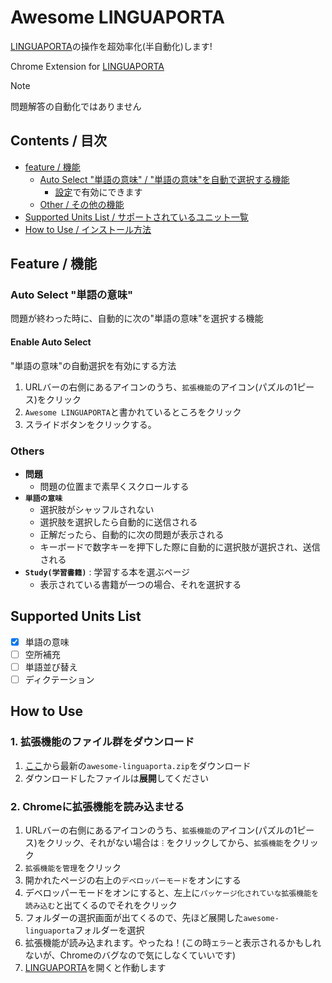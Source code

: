 # Awesome LINGUAPORTA
[LINGUAPORTA](https://w5.linguaporta.jp/user/seibido/index.php)の操作を超効率化(半自動化)します!

Chrome Extension for [LINGUAPORTA](https://w5.linguaporta.jp/user/seibido/index.php)

> [!NOTE]
> 問題解答の自動化ではありません

## Contents / 目次
- [feature / 機能](#feature--機能)
    - [Auto Select "単語の意味" / "単語の意味"を自動で選択する機能](#auto-select-単語の意味)
        - [設定](#enable-auto-select)で有効にできます
    - [Other / その他の機能](#others)
- [Supported Units List / サポートされているユニット一覧](#supported-units-list)
- [How to Use / インストール方法](#how-to-use)

## Feature / 機能
### Auto Select "単語の意味"
問題が終わった時に、自動的に次の"単語の意味"を選択する機能

#### Enable Auto Select
"単語の意味"の自動選択を有効にする方法
1. URLバーの右側にあるアイコンのうち、`拡張機能`のアイコン(パズルの1ピース)をクリック
1. `Awesome LINGUAPORTA`と書かれているところをクリック
1. スライドボタンをクリックする。

### Others
- **問題**
    - 問題の位置まで素早くスクロールする
- **`単語の意味`**
    - 選択肢がシャッフルされない
    - 選択肢を選択したら自動的に送信される
    - 正解だったら、自動的に次の問題が表示される
    - キーボードで数字キーを押下した際に自動的に選択肢が選択され、送信される
- **`Study(学習書籍)`** : 学習する本を選ぶページ
    - 表示されている書籍が一つの場合、それを選択する

## Supported Units List
- [x] 単語の意味
- [ ] 空所補充
- [ ] 単語並び替え
- [ ] ディクテーション

## How to Use
### 1. 拡張機能のファイル群をダウンロード
1. [ここ](https://github.com/cykps/awesome-linguaporta/releases)から最新の`awesome-linguaporta.zip`をダウンロード
2. ダウンロードしたファイルは**展開**してください

### 2. Chromeに拡張機能を読み込ませる
1. URLバーの右側にあるアイコンのうち、`拡張機能`のアイコン(パズルの1ピース)をクリック、それがない場合は`︙`をクリックしてから、`拡張機能`をクリック
1. `拡張機能を管理`をクリック
1. 開かれたページの右上の`デベロッパーモード`をオンにする
1. デベロッパーモードをオンにすると、左上に`パッケージ化されていな拡張機能を読み込む`と出てくるのでそれをクリック
1. フォルダーの選択画面が出てくるので、先ほど展開した`awesome-linguaporta`フォルダーを選択
1. 拡張機能が読み込まれます。やったね！(この時`エラー`と表示されるかもしれないが、Chromeのバグなので気にしなくていいです)
1. [LINGUAPORTA](https://w5.linguaporta.jp/user/seibido/index.php)を開くと作動します

